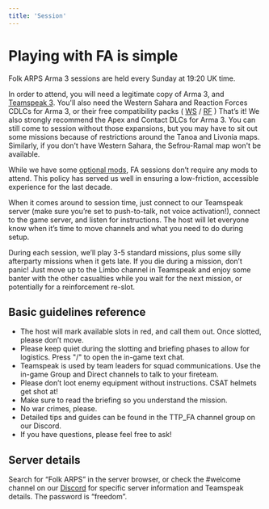 ```yaml
---
title: 'Session'
---
```


# Playing with FA is simple

Folk ARPS Arma 3 sessions are held every Sunday at 19:20 UK time.

In order to attend, you will need a legitimate copy of Arma 3, and [Teamspeak 3](/teamspeak). You'll also need the Western Sahara and Reaction Forces CDLCs for Arma 3, or their free compatibility packs ( [WS](https://steamcommunity.com/sharedfiles/filedetails/?id=2636962953) / [RF](https://steamcommunity.com/sharedfiles/filedetails/?id=3150497912) ) That’s it!
We also strongly recommend the Apex and Contact DLCs for Arma 3. You can still come to session without those expansions, but you may have to sit out some missions because of restrictions around the Tanoa and Livonia maps. Similarly, if you don't have Western Sahara, the Sefrou-Ramal map won't be available.

While we have some [optional mods](/mods), FA sessions don’t require any mods to attend. This policy has served us well in ensuring a low-friction, accessible experience for the last decade.

When it comes around to session time, just connect to our Teamspeak server (make sure you’re set to push-to-talk, not voice activation!), connect to the game server, and listen for instructions. The host will let everyone know when it’s time to move channels and what you need to do during setup.

During each session, we’ll play 3-5 standard missions, plus some silly afterparty missions when it gets late. If you die during a mission, don’t panic! Just move up to the Limbo channel in Teamspeak and enjoy some banter with the other casualties while you wait for the next mission, or potentially for a reinforcement re-slot.

## Basic guidelines reference

- The host will mark available slots in red, and call them out. Once slotted, please don’t move.
- Please keep quiet during the slotting and briefing phases to allow for logistics. Press "/" to open the in-game text chat.
- Teamspeak is used by team leaders for squad communications. Use the in-game Group and Direct channels to talk to your fireteam.
- Please don’t loot enemy equipment without instructions. CSAT helmets get shot at!
- Make sure to read the briefing so you understand the mission.
- No war crimes, please.
- Detailed tips and guides can be found in the TTP_FA channel group on our Discord.
- If you have questions, please feel free to ask!

## Server details

Search for “Folk ARPS” in the server browser, or check the #welcome channel on our [Discord](http://www.discord.gg/0Z8wIyiaekveqtZ4) for specific server information and Teamspeak details. The password is “freedom”.
